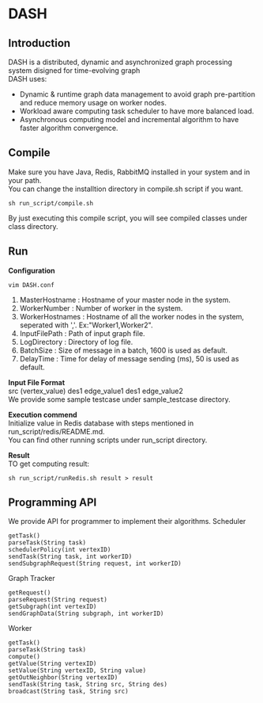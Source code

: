 # DASH
## Introduction
DASH is a distributed, dynamic and asynchronized graph processing system disigned for time-evolving graph     
DASH uses:
* Dynamic & runtime graph data management to avoid graph pre-partition and reduce memory usage on worker nodes.
* Workload aware computing task scheduler to have more balanced load.
* Asynchronous computing model and incremental algorithm to have faster algorithm convergence.
## Compile
Make sure you have Java, Redis, RabbitMQ installed in your system and in your path.      
You can change the installtion directory in compile.sh script if you want.
```javascript=
sh run_script/compile.sh
```
By just executing this compile script, you will see compiled classes under class directory. 
## Run
**Configuration**
```javascript=
vim DASH.conf
```
1. MasterHostname : Hostname of your master node in the system.
2. WorkerNumber : Number of worker in the system.
3. WorkerHostnames : Hostname of all the worker nodes in the system, seperated with ','. Ex:"Worker1,Worker2".
4. InputFilePath : Path of input graph file.
5. LogDirectory : Directory of log file.
6. BatchSize : Size of message in a batch, 1600 is used as default.
7. DelayTime : Time for delay of message sending (ms), 50 is used as default.       

**Input File Format**         
src (vertex_value) des1 edge_value1 des1 edge_value2               
We provide some sample testcase under sample_testcase directory.             

**Execution commend**                 
Initialize value in Redis database with steps mentioned in run_script/redis/README.md.      
You can find other running scripts under run_script directory.                  

**Result**   
TO get computing result:             
```javascript=                  
sh run_script/runRedis.sh result > result                 
```
## Programming API
We provide API for programmer to implement their algorithms.
Scheduler
```javascript=
getTask()
parseTask(String task)
schedulerPolicy(int vertexID)
sendTask(String task, int workerID)
sendSubgraphRequest(String request, int workerID)
```
Graph Tracker
```javascript=
getRequest()
parseRequest(String request)
getSubgraph(int vertexID)
sendGraphData(String subgraph, int workerID)
```
Worker
```javascript=
getTask()
parseTask(String task)
compute()
getValue(String vertexID)
setValue(String vertexID, String value)
getOutNeighbor(String vertexID)
sendTask(String task, String src, String des)
broadcast(String task, String src)
```





